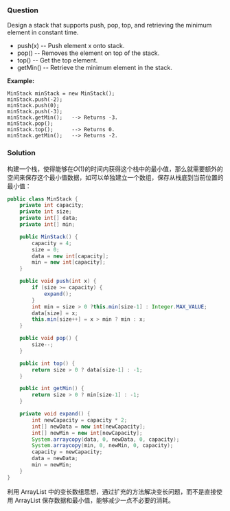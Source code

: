### Question

Design a stack that supports push, pop, top, and retrieving the minimum element in constant time.

-   push(x) -- Push element x onto stack.
-   pop() -- Removes the element on top of the stack.
-   top() -- Get the top element.
-   getMin() -- Retrieve the minimum element in the stack.

**Example:**

```
MinStack minStack = new MinStack();
minStack.push(-2);
minStack.push(0);
minStack.push(-3);
minStack.getMin();   --> Returns -3.
minStack.pop();
minStack.top();      --> Returns 0.
minStack.getMin();   --> Returns -2.
```

### Solution

构建一个栈，使得能够在$O(1)$的时间内获得这个栈中的最小值，那么就需要额外的空间来保存这个最小值数据，如可以单独建立一个数组，保存从栈底到当前位置的最小值：

```java
public class MinStack {
    private int capacity;
    private int size;
    private int[] data;
    private int[] min;

    public MinStack() {
        capacity = 4;
        size = 0;
        data = new int[capacity];
        min = new int[capacity];
    }

    public void push(int x) {
        if (size >= capacity) {
            expand();
        }
        int min = size > 0 ?this.min[size-1] : Integer.MAX_VALUE;
        data[size] = x;
        this.min[size++] = x > min ? min : x;
    }

    public void pop() {
        size--;
    }

    public int top() {
        return size > 0 ? data[size-1] : -1;
    }

    public int getMin() {
        return size > 0 ? min[size-1] : -1;
    }

    private void expand() {
        int newCapacity = capacity * 2;
        int[] newData = new int[newCapacity];
        int[] newMin = new int[newCapacity];
        System.arraycopy(data, 0, newData, 0, capacity);
        System.arraycopy(min, 0, newMin, 0, capacity);
        capacity = newCapacity;
        data = newData;
        min = newMin;
    }
}
```

利用 ArrayList 中的变长数组思想，通过扩充的方法解决变长问题，而不是直接使用 ArrayList 保存数据和最小值，能够减少一点不必要的消耗。